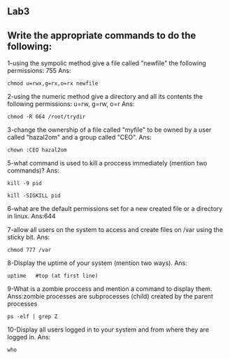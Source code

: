 Lab3
-----
Write the appropriate commands to do the following:
---------------------------------------------------
1-using the sympolic method give a file called "newfile" the following permissions: 755
Ans:
```
chmod u=rwx,g=rx,o=rx newfile
```
2-using the numeric method give a directory and all its contents the following permissions: u=rw, g=rw, o=r
Ans:
```
chmod -R 664 /root/trydir
```
3-change the ownership of a file called "myfile" to be owned by a user called "hazal2om" and a group called "CEO".
Ans:
```
chown :CEO hazal2om
```
5-what command is used to kill a proccess immediately (mention two commands)?
Ans:
```
kill -9 pid
```
```
kill -SIGKILL pid
```
6-what are the default permissions set for a new created file or a directory in linux.
Ans:644

7-allow all users on the system to access and create files on /var using the sticky bit.
Ans: 
```
chmod 777 /var
```
8-Display the uptime of your system (mention two ways).
Ans:
```
uptime   #top (at first line)
```
9-What is a zombie proccess and mention a command to display them.
Anss:zombie processes are subprocesses (child) created by the parent processes 
```
ps -elf | grep Z
```
10-Display all users logged in to your system and from where they are logged in.
Ans:
```
who
```
